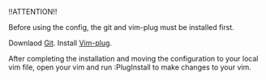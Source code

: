 !!ATTENTION!!

Before using the config, the git and vim-plug must be installed first.

Downlaod [Git](https://git-scm.com/download/win). 
Install [Vim-plug](https://github.com/junegunn/vim-plug). 

After completing the installation and moving the configuration to your local vim file, open your vim and run :PlugInstall to make changes to your vim.
